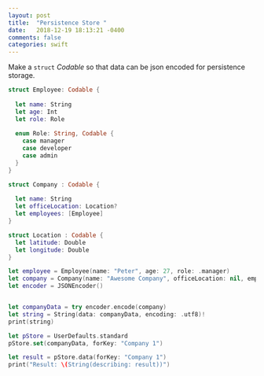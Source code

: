 ```yaml
---
layout: post
title:  "Persistence Store "
date:   2018-12-19 18:13:21 -0400 
comments: false
categories: swift
---
```


Make a `struct` *Codable* so that
data can be json encoded for persistence storage.


```swift
struct Employee: Codable {
  
  let name: String
  let age: Int
  let role: Role
  
  enum Role: String, Codable {
    case manager
    case developer
    case admin
  }
}

struct Company : Codable {
  
  let name: String
  let officeLocation: Location?
  let employees: [Employee]
}

struct Location : Codable {
  let latitude: Double
  let longitude: Double
}

let employee = Employee(name: "Peter", age: 27, role: .manager)
let company = Company(name: "Awesome Company", officeLocation: nil, employees: [employee])
let encoder = JSONEncoder()


let companyData = try encoder.encode(company)
let string = String(data: companyData, encoding: .utf8)!
print(string)

let pStore = UserDefaults.standard
pStore.set(companyData, forKey: "Company 1")

let result = pStore.data(forKey: "Company 1")
print("Result: \(String(describing: result))")



```


<div id="fb-root"></div>
<script>(function(d, s, id) {
  var js, fjs = d.getElementsByTagName(s)[0];
  if (d.getElementById(id)) return;
  js = d.createElement(s); js.id = id;
  js.src = "//connect.facebook.net/en_US/sdk.js#xfbml=1&version=v2.8&appId=671657696349259";
  fjs.parentNode.insertBefore(js, fjs);
}(document, 'script', 'facebook-jssdk'));</script>


<!--  Enter text below, if you want -->


<div class="fb-comments"  data-numposts="5"></div>






